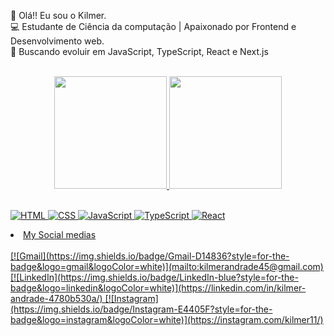 👋 Olá!! Eu sou o Kilmer.<br>
💻 Estudante de Ciência da computação | Apaixonado por Frontend e Desenvolvimento web.<br>
🚀 Buscando evoluir em JavaScript, TypeScript, React e Next.js

<div align="center">
  <br>
  <a href="https://github.com/Kilmer11">
  <img height="180em" src="https://github-readme-stats.vercel.app/api?username=Kilmer11&show_icons=true&theme=dracula&include_all_commits=true&count_private=true"/>
  <img height="180em" src="https://github-readme-stats.vercel.app/api/top-langs/?username=Kilmer11&layout=compact&langs_count=7&theme=dracula"/>
</div>
 
<div> 
  <br>
  
  ![HTML](https://img.shields.io/badge/HTML5-E34F26?style=for-the-badge&logo=html5&logoColor=white)
  ![CSS](https://img.shields.io/badge/CSS3-1572B6?style=for-the-badge&logo=css3&logoColor=white)
  ![JavaScript](https://img.shields.io/badge/JavaScript-323330?style=for-the-badge&logo=javascript&logoColor=F7DF1E)
  ![TypeScript](https://img.shields.io/badge/TypeScript-007ACC?style=for-the-badge&logo=typescript&logoColor=white)
  ![React](https://img.shields.io/badge/React-20232A?style=for-the-badge&logo=react&logoColor=61DAFB)
</div>

<div>
  <li>My Social medias</li>
  <br>
  [![Gmail](https://img.shields.io/badge/Gmail-D14836?style=for-the-badge&logo=gmail&logoColor=white)](mailto:kilmerandrade45@gmail.com)
  [![LinkedIn](https://img.shields.io/badge/LinkedIn-blue?style=for-the-badge&logo=linkedin&logoColor=white)](https://linkedin.com/in/kilmer-andrade-4780b530a/)
  [![Instagram](https://img.shields.io/badge/Instagram-E4405F?style=for-the-badge&logo=instagram&logoColor=white)](https://instagram.com/kilmer11/)
</div>

